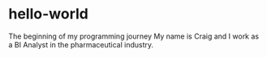 # hello-world
The beginning of my programming journey
My name is Craig and I work as a BI Analyst in the pharmaceutical industry.

